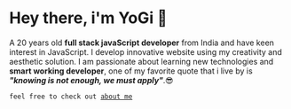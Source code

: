 # Hey there, i'm YoGi 👋
>
A 20 years old **full stack javaScript developer** from India and have keen interest in JavaScript.
I develop innovative website using my creativity and aesthetic solution. I am passionate about learning new technologies
and **smart working developer**, one of my favorite quote that i live by is  *__"knowing is not enough, we must apply"__*.😎
>
<code>feel free to check out [about me](https://linktr.ee/yogi.js)</code>
>
